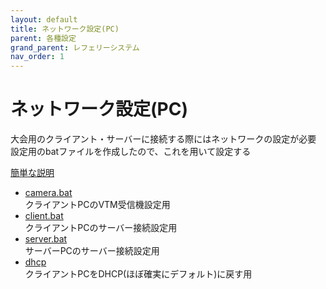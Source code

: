 ```yaml
---
layout: default
title: ネットワーク設定(PC)
parent: 各種設定
grand_parent: レフェリーシステム
nav_order: 1
---
```

# ネットワーク設定(PC)  
大会用のクライアント・サーバーに接続する際にはネットワークの設定が必要  
設定用のbatファイルを作成したので、これを用いて設定する  

[簡単な説明](https://github.com/NAGOYASHACHIHOKO/Tools/blob/main/%E3%83%8D%E3%83%83%E3%83%88%E3%83%AF%E3%83%BC%E3%82%AF%E8%A8%AD%E5%AE%9A/readme.md)  


- [camera.bat](https://github.com/NAGOYASHACHIHOKO/Tools/releases/download/v0.1/camera.bat)  
  クライアントPCのVTM受信機設定用  
- [client.bat](https://github.com/NAGOYASHACHIHOKO/Tools/releases/download/v0.1/client.bat)  
  クライアントPCのサーバー接続設定用  
- [server.bat](https://github.com/NAGOYASHACHIHOKO/Tools/releases/download/v0.1/server.bat)  
  サーバーPCのサーバー接続設定用  
- [dhcp](https://github.com/NAGOYASHACHIHOKO/Tools/releases/download/v0.1/dhcp.bat)  
  クライアントPCをDHCP(ほぼ確実にデフォルト)に戻す用  